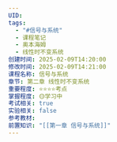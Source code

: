 ```yaml
---
UID: 
tags:
  - "#信号与系统"
  - 课程笔记
  - 奥本海姆
  - 线性时不变系统
创建时间: 2025-02-09T14:20:00
修改时间: 2025-02-09T14:21:00
课程名称: 信号与系统
章节: 第二章 线性时不变系统
重要程度: ⭐⭐⭐⭐考点
掌握程度: 🟡学习中
考试相关: true
实验相关: false
参考教材: 
前置知识: "[[第一章 信号与系统]]"
---
```

